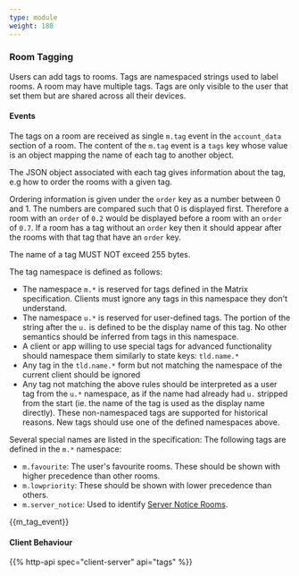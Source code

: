 ```yaml
---
type: module
weight: 180
---
```


### Room Tagging

Users can add tags to rooms. Tags are namespaced strings used to label
rooms. A room may have multiple tags. Tags are only visible to the user
that set them but are shared across all their devices.

#### Events

The tags on a room are received as single `m.tag` event in the
`account_data` section of a room. The content of the `m.tag` event is a
`tags` key whose value is an object mapping the name of each tag to
another object.

The JSON object associated with each tag gives information about the
tag, e.g how to order the rooms with a given tag.

Ordering information is given under the `order` key as a number between
0 and 1. The numbers are compared such that 0 is displayed first.
Therefore a room with an `order` of `0.2` would be displayed before a
room with an `order` of `0.7`. If a room has a tag without an `order`
key then it should appear after the rooms with that tag that have an
`order` key.

The name of a tag MUST NOT exceed 255 bytes.

The tag namespace is defined as follows:

-   The namespace `m.*` is reserved for tags defined in the Matrix
    specification. Clients must ignore any tags in this namespace they
    don't understand.
-   The namespace `u.*` is reserved for user-defined tags. The portion
    of the string after the `u.` is defined to be the display name of
    this tag. No other semantics should be inferred from tags in this
    namespace.
-   A client or app willing to use special tags for advanced
    functionality should namespace them similarly to state keys:
    `tld.name.*`
-   Any tag in the `tld.name.*` form but not matching the namespace of
    the current client should be ignored
-   Any tag not matching the above rules should be interpreted as a user
    tag from the `u.*` namespace, as if the name had already had `u.`
    stripped from the start (ie. the name of the tag is used as the
    display name directly). These non-namespaced tags are supported for
    historical reasons. New tags should use one of the defined
    namespaces above.

Several special names are listed in the specification: The following
tags are defined in the `m.*` namespace:

-   `m.favourite`: The user's favourite rooms. These should be shown
    with higher precedence than other rooms.
-   `m.lowpriority`: These should be shown with lower precedence than
    others.
-   `m.server_notice`: Used to identify [Server Notice
    Rooms](#server-notices).

{{m\_tag\_event}}

#### Client Behaviour

{{% http-api spec="client-server" api="tags" %}}

